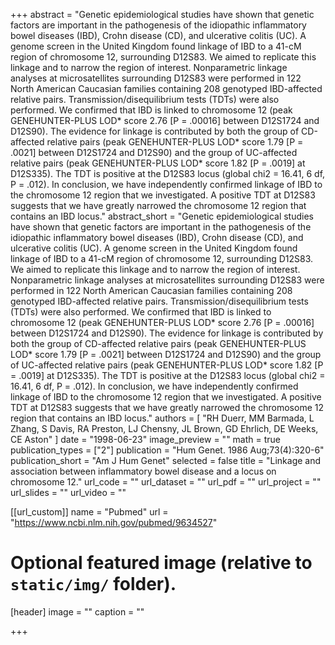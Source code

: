 +++
abstract = "Genetic epidemiological studies have shown that genetic factors are important in the pathogenesis of the idiopathic inflammatory bowel diseases (IBD), Crohn disease (CD), and ulcerative colitis (UC). A genome screen in the United Kingdom found linkage of IBD to a 41-cM region of chromosome 12, surrounding D12S83. We aimed to replicate this linkage and to narrow the region of interest. Nonparametric linkage analyses at microsatellites surrounding D12S83 were performed in 122 North American Caucasian families containing 208 genotyped IBD-affected relative pairs. Transmission/disequilibrium tests (TDTs) were also performed. We confirmed that IBD is linked to chromosome 12 (peak GENEHUNTER-PLUS LOD* score 2.76 [P = .00016] between D12S1724 and D12S90). The evidence for linkage is contributed by both the group of CD-affected relative pairs (peak GENEHUNTER-PLUS LOD* score 1.79 [P = .0021] between D12S1724 and D12S90) and the group of UC-affected relative pairs (peak GENEHUNTER-PLUS LOD* score 1.82 [P = .0019] at D12S335). The TDT is positive at the D12S83 locus (global chi2 = 16.41, 6 df, P = .012). In conclusion, we have independently confirmed linkage of IBD to the chromosome 12 region that we investigated. A positive TDT at D12S83 suggests that we have greatly narrowed the chromosome 12 region that contains an IBD locus."
abstract_short = "Genetic epidemiological studies have shown that genetic factors are important in the pathogenesis of the idiopathic inflammatory bowel diseases (IBD), Crohn disease (CD), and ulcerative colitis (UC). A genome screen in the United Kingdom found linkage of IBD to a 41-cM region of chromosome 12, surrounding D12S83. We aimed to replicate this linkage and to narrow the region of interest. Nonparametric linkage analyses at microsatellites surrounding D12S83 were performed in 122 North American Caucasian families containing 208 genotyped IBD-affected relative pairs. Transmission/disequilibrium tests (TDTs) were also performed. We confirmed that IBD is linked to chromosome 12 (peak GENEHUNTER-PLUS LOD* score 2.76 [P = .00016] between D12S1724 and D12S90). The evidence for linkage is contributed by both the group of CD-affected relative pairs (peak GENEHUNTER-PLUS LOD* score 1.79 [P = .0021] between D12S1724 and D12S90) and the group of UC-affected relative pairs (peak GENEHUNTER-PLUS LOD* score 1.82 [P = .0019] at D12S335). The TDT is positive at the D12S83 locus (global chi2 = 16.41, 6 df, P = .012). In conclusion, we have independently confirmed linkage of IBD to the chromosome 12 region that we investigated. A positive TDT at D12S83 suggests that we have greatly narrowed the chromosome 12 region that contains an IBD locus."
authors = [ "RH Duerr, MM Barmada, L Zhang, S Davis, RA Preston, LJ Chensny, JL Brown, GD Ehrlich, DE Weeks, CE Aston"  ] 
date = "1998-06-23"
image_preview = ""
math = true
publication_types = ["2"] 
publication = "Hum Genet. 1986 Aug;73(4):320-6"
publication_short = "Am J Hum Genet"
selected = false
title = "Linkage and association between inflammatory bowel disease and a locus on chromosome 12."
url_code = ""
url_dataset = ""
url_pdf = ""
url_project = ""
url_slides = ""
url_video = ""

[[url_custom]]
name = "Pubmed"
url = "https://www.ncbi.nlm.nih.gov/pubmed/9634527"

# Optional featured image (relative to `static/img/` folder).
[header]
image = ""
caption = ""

+++

